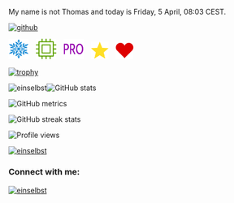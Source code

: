 My name is not Thomas and today is Friday, 5 April, 08:03 CEST.

[<img src='https://cdn.jsdelivr.net/npm/simple-icons@3.0.1/icons/github.svg' alt='github' height='40'>](https://github.com/einSelbst)  

<a href='https://archiveprogram.github.com/'><img src='https://raw.githubusercontent.com/acervenky/animated-github-badges/master/assets/acbadge.gif' width='40' height='40'></a> <a href='https://docs.github.com/en/developers'><img src='https://raw.githubusercontent.com/acervenky/animated-github-badges/master/assets/devbadge.gif' width='40' height='40'></a> <a href='https://github.com/pricing'><img src='https://raw.githubusercontent.com/acervenky/animated-github-badges/master/assets/pro.gif' width='40' height='40'></a> <a href='https://stars.github.com/'><img src='https://raw.githubusercontent.com/acervenky/animated-github-badges/master/assets/starbadge.gif' width='35' height='35'></a> <a href='https://docs.github.com/en/github/supporting-the-open-source-community-with-github-sponsors'><img src='https://raw.githubusercontent.com/acervenky/animated-github-badges/master/assets/sponsorbadge.gif' width='35' height='35'></a> 

[![trophy](https://github-profile-trophy.vercel.app/?username=einSelbst)](https://github.com/ryo-ma/github-profile-trophy)

<img align="left" src="https://github-readme-stats.vercel.app/api/top-langs?username=einselbst&show_icons=true&locale=en&layout=compact&theme=dracula" alt="einselbst" />

![GitHub stats](https://github-readme-stats.vercel.app/api?username=einSelbst&show_icons=true&count_private=true&theme=dracula)  

![GitHub metrics](https://metrics.lecoq.io/einSelbst)  

![GitHub streak stats](https://github-readme-streak-stats.herokuapp.com/?user=einSelbst)  

![Profile views](https://gpvc.arturio.dev/einSelbst)

<p align="left"> <a href="https://twitter.com/einselbst" target="blank"><img src="https://img.shields.io/twitter/follow/einselbst?logo=twitter&style=for-the-badge&theme=dracula" alt="einselbst" /></a> </p>

<h3 align="left">Connect with me:</h3>
<p align="left">
<a href="https://twitter.com/einselbst" target="blank"><img align="center" src="https://cdn.jsdelivr.net/npm/simple-icons@3.0.1/icons/twitter.svg" alt="einselbst" height="30" width="40" /></a>
</p>


